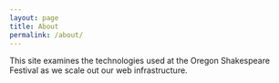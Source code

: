 ```yaml
---
layout: page
title: About
permalink: /about/
---
```


This site examines the technologies used at the Oregon Shakespeare Festival as we scale out our web infrastructure.
